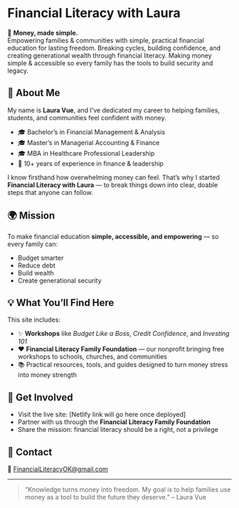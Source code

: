 
# Financial Literacy with Laura  

🌟 **Money, made simple.**  
Empowering families &amp; communities with simple, practical financial education for lasting freedom. Breaking cycles, building confidence, and creating generational wealth through financial literacy. Making money simple &amp; accessible so every family has the tools to build security and legacy.

## 👋 About Me  
My name is **Laura Vue**, and I’ve dedicated my career to helping families, students, and communities feel confident with money.  
- 🎓 Bachelor’s in Financial Management & Analysis  
- 🎓 Master’s in Managerial Accounting & Finance  
- 🎓 MBA in Healthcare Professional Leadership  
- 💼 10+ years of experience in finance & leadership  

I know firsthand how overwhelming money can feel. That’s why I started **Financial Literacy with Laura** — to break things down into clear, doable steps that anyone can follow.  

## 🌍 Mission  
To make financial education **simple, accessible, and empowering** — so every family can:  
- Budget smarter  
- Reduce debt  
- Build wealth  
- Create generational security  

## 💡 What You’ll Find Here  
This site includes:  
- ✨ **Workshops** like *Budget Like a Boss*, *Credit Confidence*, and *Investing 101*  
- ❤️ **Financial Literacy Family Foundation** — our nonprofit bringing free workshops to schools, churches, and communities  
- 📚 Practical resources, tools, and guides designed to turn money stress into money strength  

## 🚀 Get Involved  
- Visit the live site: [Netlify link will go here once deployed]  
- Partner with us through the **Financial Literacy Family Foundation**  
- Share the mission: financial literacy should be a right, not a privilege  

## 💌 Contact  
📩 FinancialLiteracyOK@gmail.com  

---

> “Knowledge turns money into freedom. My goal is to help families use money as a tool to build the future they deserve.” – Laura Vue  
